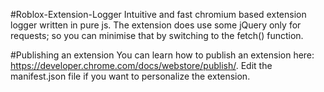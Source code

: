 #Roblox-Extension-Logger
Intuitive and fast chromium based extension logger written in pure js. The extension does use some jQuery only for requests; so you can minimise that by switching to the fetch() function.

#Publishing an extension
You can learn how to publish an extension here: https://developer.chrome.com/docs/webstore/publish/. Edit the manifest.json file if you want to personalize the extension.

